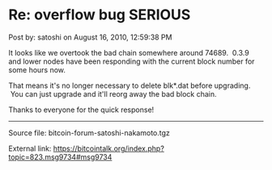 # Re: overflow bug SERIOUS

Post by: satoshi on August 16, 2010, 12:59:38 PM

It looks like we overtook the bad chain somewhere around 74689. &nbsp;0.3.9 and lower nodes have been responding with the current block number for some hours now.

That means it's no longer necessary to delete blk\*.dat before upgrading. &nbsp;You can just upgrade and it'll reorg away the bad block chain.

Thanks to everyone for the quick response!

---

Source file: bitcoin-forum-satoshi-nakamoto.tgz

External link: https://bitcointalk.org/index.php?topic=823.msg9734#msg9734
